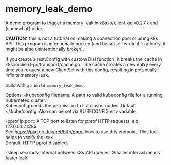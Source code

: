 # memory_leak_demo
A demo program to trigger a memory leak in k8s.io/client-go v0.27.x and (somewhat) older.

**CAUTION:** this is not a tut0riaI on making a connection pool or using k8s API. 
This program is intentionally broken (and because I wrote it in a hurry, it might be also unintentionally broken). 

If you create a rest.Config with custom Dial function, it breaks the cache in k8s.io/client-go/transport/cache.go.
The cache creates a new entry every time you request a new ClientSet with this config, 
resulting in potentially infinite memory leak.

build with `go build memory_leak_demo`.

Options:
-kubeconfig filename: A path to valid kubeconfig file for a running Kubernetes cluster.  
Kubeconfig needs the permission to list cluster nodes.  Default ~/.kube/config.
Also can be set via KUBECONFIG env variable.

-pprof ip:port: A TCP port to listen for pprof HTTP requests, e.q. 127.0.0.1:21285.  
See https://pkg.go.dev/net/http/pprof how to use this endpoint.  This tool helps to verify the leak.  
Default: HTTP pprof disabled.

-sleep seconds: Interval between k8s API queries. Smaller interval means faster leak.
